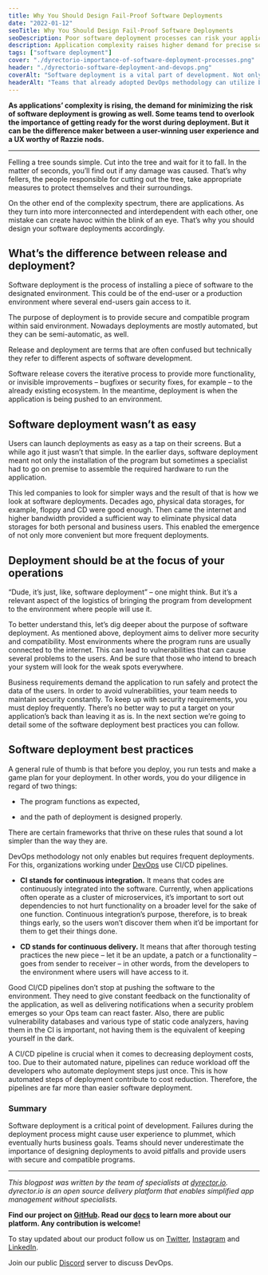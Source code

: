 ```yaml
---
title: Why You Should Design Fail-Proof Software Deployments
date: "2022-01-12"
seoTitle: Why You Should Design Fail-Proof Software Deployments
seoDescription: Poor software deployment processes can risk your application's functionality and eventually result in loss of users.
description: Application complexity raises higher demand for precise software deployment processes. To avoid downtime and sort out dependencies, your Ops efforts should treat software deployments as top priority.
tags: ["software deployment"]
cover: "./dyrectorio-importance-of-software-deployment-processes.png"
header: "./dyrectorio-software-deployment-and-devops.png"
coverAlt: "Software deployment is a vital part of development. Not only because it's the logistical phase of development but also frequent and seamless deployments provide secure and compatible applications."
headerAlt: "Teams that already adopted DevOps methodology can utilize best practices like CI/CD pipelines, when it comes to software deployment."
---
```


**As applications’ complexity is rising, the demand for minimizing the risk of software deployment is growing as well. Some teams tend to overlook the importance of getting ready for the worst during deployment. But it can be the difference maker between a user-winning user experience and a UX worthy of Razzie nods.**

---

Felling a tree sounds simple. Cut into the tree and wait for it to fall. In the matter of seconds, you’ll find out if any damage was caused. That’s why fellers, the people responsible for cutting out the tree, take appropriate measures to protect themselves and their surroundings. 

On the other end of the complexity spectrum, there are applications. As they turn into more interconnected and interdependent with each other, one mistake can create havoc within the blink of an eye. That’s why you should design your software deployments accordingly.

## What’s the difference between release and deployment?

Software deployment is the process of installing a piece of software to the designated environment. This could be of the end-user or a production environment where several end-users gain access to it. 

The purpose of deployment is to provide secure and compatible program within said environment. Nowadays deployments are mostly automated, but they can be semi-automatic, as well. 

Release and deployment are terms that are often confused but technically they refer to different aspects of software development. 

Software release covers the iterative process to provide more functionality, or invisible improvements – bugfixes or security fixes, for example – to the already existing ecosystem. In the meantime, deployment is when the application is being pushed to an environment. 

## Software deployment wasn’t as easy

Users can launch deployments as easy as a tap on their screens. But a while ago it just wasn’t that simple. In the earlier days, software deployment meant not only the installation of the program but sometimes a specialist had to go on premise to assemble the required hardware to run the application. 

This led companies to look for simpler ways and the result of that is how we look at software deployments. Decades ago, physical data storages, for example, floppy and CD were good enough. Then came the internet and higher bandwidth provided a sufficient way to eliminate physical data storages for both personal and business users. This enabled the emergence of not only more convenient but more frequent deployments. 

## Deployment should be at the focus of your operations

“Dude, it’s just, like, software deployment” – one might think. But it’s a relevant aspect of the logistics of bringing the program from development to the environment where people will use it. 

To better understand this, let’s dig deeper about the purpose of software deployment. As mentioned above, deployment aims to deliver more security and compatibility. Most environments where the program runs are usually connected to the internet. This can lead to vulnerabilities that can cause several problems to the users. And be sure that those who intend to breach your system will look for the weak spots everywhere. 

Business requirements demand the application to run safely and protect the data of the users. In order to avoid vulnerabilities, your team needs to maintain security constantly. To keep up with security requirements, you must deploy frequently. There’s no better way to put a target on your application’s back than leaving it as is. In the next section we’re going to detail some of the software deployment best practices you can follow. 

## Software deployment best practices

A general rule of thumb is that before you deploy, you run tests and make a game plan for your deployment. In other words, you do your diligence in regard of two things: 

- The program functions as expected, 

- and the path of deployment is designed properly. 

There are certain frameworks that thrive on these rules that sound a lot simpler than the way they are. 

DevOps methodology not only enables but requires frequent deployments. For this, organizations working under [DevOps](https://blog.dyrector.io/2021-11-03-devops-differ/) use CI/CD pipelines. 

- **CI stands for continuous integration.** It means that codes are continuously integrated into the software. Currently, when applications often operate as a cluster of microservices, it’s important to sort out dependencies to not hurt functionality on a broader level for the sake of one function. Continuous integration’s purpose, therefore, is to break things early, so the users won’t discover them when it’d be important for them to get their things done. 

- **CD stands for continuous delivery.** It means that after thorough testing practices the new piece – let it be an update, a patch or a functionality – goes from sender to receiver – in other words, from the developers to the environment where users will have access to it. 

Good CI/CD pipelines don’t stop at pushing the software to the environment. They need to give constant feedback on the functionality of the application, as well as delivering notifications when a security problem emerges so your Ops team can react faster. Also, there are public vulnerability databases and various type of static code analyzers, having them in the CI is important, not having them is the equivalent of keeping yourself in the dark. 

A CI/CD pipeline is crucial when it comes to decreasing deployment costs, too. Due to their automated nature, pipelines can reduce workload off the developers who automate deployment steps just once. This is how automated steps of deployment contribute to cost reduction. Therefore, the pipelines are far more than easier software deployment. 

### **Summary**

Software deployment is a critical point of development. Failures during the deployment process might cause user experience to plummet, which eventually hurts business goals. Teams should never underestimate the importance of designing deployments to avoid pitfalls and provide users with secure and compatible programs.

---

_This blogpost was written by the team of specialists at [dyrector.io](https://dyrector.io). dyrector.io is an open source delivery platform that enables simplified app management without specialists._

**Find our project on [GitHub](https://github.com/dyrector-io/dyrectorio/). Read our [docs](https://docs.dyrector.io/) to learn more about our platform. Any contribution is welcome!**

To stay updated about our product follow us on [Twitter](https://twitter.com/dyrectorio), [Instagram](https://www.instagram.com/dyrectorio/) and [LinkedIn](https://www.linkedin.com/company/dyrectorio/).

Join our public [Discord](https://discord.gg/hMyT9cbYFD) server to discuss DevOps.